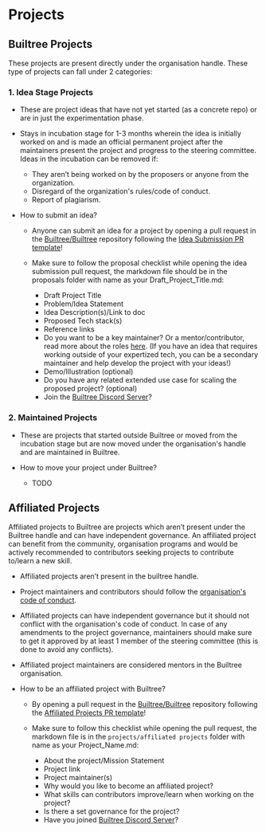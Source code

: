 # Projects

## Builtree Projects

These projects are present directly under the organisation handle. These type of projects can fall under 2 categories:

### 1. Idea Stage Projects

- These are project ideas that have not yet started (as a concrete repo) or are in just the experimentation phase.

- Stays in incubation stage for 1-3 months wherein the idea is initially worked on and is made an official permanent project after the maintainers present the project and progress to the steering committee. Ideas in the incubation can be removed if:

    - They aren’t being worked on by the proposers or anyone from the organization.
    - Disregard of the organization's rules/code of conduct.
    - Report of plagiarism.

- How to submit an idea?

    - Anyone can submit an idea for a project by opening a pull request in the [Builtree/Builtree](https://github.com/builtree/builtree) repository following the [Idea Submission PR template](https://github.com/builtree/builtree/compare/test?expand=1&template=idea_submission.md)!
    
    - Make sure to follow the proposal checklist while opening the idea submission pull request, the markdown file should be in the proposals folder with name as your Draft_Project_Title.md:

        - Draft Project Title
        - Problem/Idea Statement
        - Idea Description(s)/Link to doc
        - Proposed Tech stack(s)
        - Reference links
        - Do you want to be a key maintainer? Or a mentor/contributor, read more about the roles [here](https://github.com/builtree/builtree/blob/main/governance/GOVERNANCE.md). (If you have an idea that requires working outside of your expertized tech, you can be a secondary maintainer and help develop the project with your ideas!)
        - Demo/Illustration (optional)
        - Do you have any related extended use case for scaling the proposed project? (optional)
        - Join the [Builtree Discord Server](https://discord.gg/9BtRZhJb9G)?

### 2. Maintained Projects

- These are projects that started outside Builtree or moved from the incubation stage but are now moved under the organisation's handle and are maintained in Builtree.

- How to move your project under Builtree?

    - TODO

## Affiliated Projects

Affiliated projects to Builtree are projects which aren’t present under the Builtree handle and can have independent governance. An affiliated project can benefit from the community, organisation programs and would be actively recommended to contributors seeking projects to contribute to/learn a new skill.

- Affiliated projects aren’t present in the builtree handle.

- Project maintainers and contributors should follow the [organisation's code of conduct](https://github.com/builtree/builtree/blob/main/governance/CODE_OF_CONDUCT.md).

- Affiliated projects can have independent governance but it should not conflict with the organisation's code of conduct. In case of any amendments to the project governance, maintainers should make sure to get it approved by at least 1 member of the steering committee (this is done to avoid any conflicts).

- Affiliated project maintainers are considered mentors in the Builtree organisation.

- How to be an affiliated project with Builtree?

    - By opening a pull request in the [Builtree/Builtree](https://github.com/builtree/builtree) repository following the [Affiliated Projects PR template](https://github.com/builtree/builtree/compare/test?expand=1&template=affiliated_project_submission.md)!

    - Make sure to follow this checklist while opening the pull request, the markdown file is in the `projects/affiliated projects` folder with name as your Project_Name.md:

        - About the project/Mission Statement
        - Project link
        - Project maintainer(s)
        - Why would you like to become an affiliated project?
        - What skills can contributors improve/learn when working on the project?
        - Is there a set governance for the project?
        - Have you joined [Builtree Discord Server](https://discord.gg/9BtRZhJb9G)?
